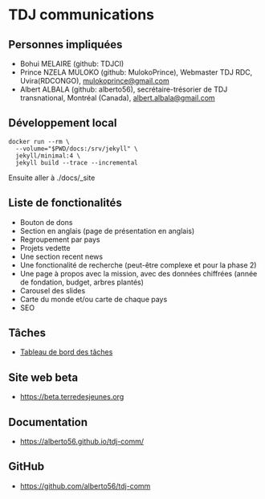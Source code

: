 # TDJ communications

## Personnes impliquées

* Bohui MELAIRE (github: TDJCI)
* Prince NZELA MULOKO (github: MulokoPrince), Webmaster TDJ RDC, Uvira(RDCONGO), mulokoprince@gmail.com
* Albert ALBALA (github: alberto56), secrétaire-trésorier de TDJ transnational, Montréal (Canada), albert.albala@gmail.com

## Développement local

    docker run --rm \
      --volume="$PWD/docs:/srv/jekyll" \
      jekyll/minimal:4 \
      jekyll build --trace --incremental

Ensuite aller à ./docs/_site

## Liste de fonctionalités

* Bouton de dons
* Section en anglais (page de présentation en anglais)
* Regroupement par pays
* Projets vedette
* Une section recent news
* Une fonctionalité de recherche (peut-être complexe et pour la phase 2)
* Une page à propos avec la mission, avec des données chiffrées (année de fondation, budget, arbres plantés)
* Carousel des slides
* Carte du monde et/ou carte de chaque pays
* SEO

## Tâches

* [Tableau de bord des tâches](https://github.com/users/alberto56/projects/16/views/1)

## Site web beta

* <https://beta.terredesjeunes.org>

## Documentation

* <https://alberto56.github.io/tdj-comm/>

## GitHub

* <https://github.com/alberto56/tdj-comm>
